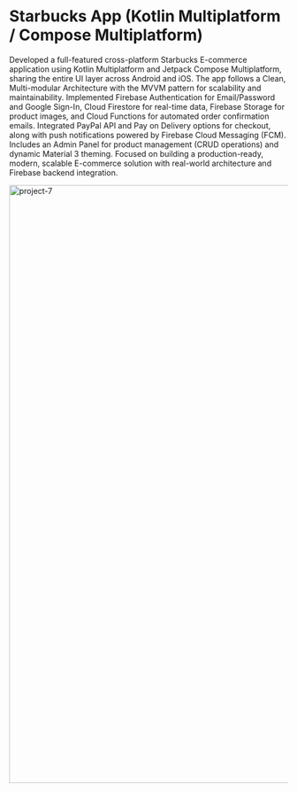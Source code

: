 
# Starbucks App (Kotlin Multiplatform / Compose Multiplatform)
Developed a full-featured cross-platform Starbucks E-commerce application using Kotlin Multiplatform and Jetpack Compose Multiplatform, sharing the entire UI layer across Android and iOS.
The app follows a Clean, Multi-modular Architecture with the MVVM pattern for scalability and maintainability.
Implemented Firebase Authentication for Email/Password and Google Sign-In, Cloud Firestore for real-time data, Firebase Storage for product images, and Cloud Functions for automated order confirmation emails.
Integrated PayPal API and Pay on Delivery options for checkout, along with push notifications powered by Firebase Cloud Messaging (FCM).
Includes an Admin Panel for product management (CRUD operations) and dynamic Material 3 theming.
Focused on building a production-ready, modern, scalable E-commerce solution with real-world architecture and Firebase backend integration.

<img width="1920" height="1080" alt="project-7" src="https://github.com/user-attachments/assets/c1515231-f393-4850-80a4-1e5f944fe4ea" />
